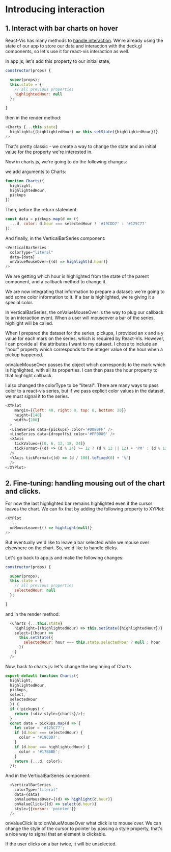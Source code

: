 <!-- INJECT:"IntroducingInteraction" heading -->

# Introducing interaction

## 1. Interact with bar charts on hover

React-Vis has many methods to [handle interaction](http://uber.github.io/react-vis/#/documentation/general-principles/interaction). 
We're already using the state of our app to store our data and interaction with the deck.gl components, so let's use it for react-vis interaction as well. 

In app.js, let's add this property to our initial state,

```js
constructor(props) {

  super(props);
  this.state = {
    // all previous properties
    highlightedHour: null
  };

}
```

then in the render method:

```js
<Charts {...this.state}
  highlight={(highlightedHour) => this.setState({highlightedHour})}
/>
```

That's pretty classic - we create a way to change the state and an initial value for the property we're interested in.

Now in charts.js, we're going to do the following changes:

we add arguments to Charts:

```js
function Charts({
  highlight,
  highlightedHour,
  pickups
})
```

Then, before the return statement: 

```js
const data = pickups.map(d => ({
  ...d, color: d.hour === selectedHour ? '#19CDD7' : '#125C77'
});
```

And finally, in the VerticalBarSeries component:

```js
<VerticalBarSeries
  colorType="literal"
  data={data}
  onValueMouseOver={(d) => highlight(d.hour)}
/>
```

<!-- INJECT:"HoverInteraction" -->

We are getting which hour is highlighted from the state of the parent component, and a callback method to change it. 

We are now integrating that information to prepare a dataset: we're going to add some color information to it. If a bar is highlighted, we're giving it a special color.

In VerticalBarSeries, the onValueMouseOver is the way to plug our callback to an interaction event. When a user will mouseover a bar of the series, highlight will be called.

When I prepared the dataset for the series, pickups, I provided an x and a y value for each mark on the series, which is required by React-Vis. However, I can provide all the attributes I want to my dataset. I chose to include an "hour" property which corresponds to the integer value of the hour when a pickup happened. 

onValueMouseOver passes the object which corresponds to the mark which is highlighted, with all its properties. I can then pass the hour property to that highlight callback. 

I also changed the colorType to be "literal". There are many ways to pass color to a react-vis series, but if we pass explicit color values in the dataset, we must signal it to the series. 

```js
<XYPlot
    margin={{left: 40, right: 0, top: 0, bottom: 20}}
    height={140}
    width={280}
  >
  <LineSeries data={pickups} color='#0080FF' />
  <LineSeries data={dropoffs} color='#FF0080' />
  <XAxis
    tickValues={[0, 6, 12, 18, 24]}
    tickFormat={(d) => (d % 24) >= 12 ? (d % 12 || 12) + 'PM' : (d % 12 || 12) + 'AM'}
  />
  <YAxis tickFormat={(d) => (d / 100).toFixed(0) + '%'}
  />
</XYPlot>
```

## 2. Fine-tuning: handling mousing out of the chart and clicks. 

For now the last highlighted bar remains highlighted even if the cursor leaves the chart. We can fix that by adding the following property to XYPlot: 

```js
<XYPlot
  ...
  onMouseLeave={() => highlight(null)}
/>
```

But eventually we'd like to leave a bar selected while we mouse over elsewhere on the chart. So, we'd like to handle clicks. 

Let's go back to app.js and make the following changes:

```js
constructor(props) {

  super(props);
  this.state = {
    // all previous properties
    selectedHour: null
  };

}
```

and in the render method: 

```js
  <Charts {...this.state}
    highlight={(highlightedHour) => this.setState({highlightedHour})}
    select={(hour) =>
      this.setState({
        selectedHour: hour === this.state.selectedHour ? null : hour
      })
    }
  />
```

Now, back to charts.js: let's change the beginning of Charts

```js
export default function Charts({
  highlight,
  highlightedHour,
  pickups,
  select,
  selectedHour
  }) {
  if (!pickups) {
    return (<div style={charts}/>);
  }
  const data = pickups.map(d => {
    let color = '#125C77';
    if (d.hour === selectedHour) {
      color = '#19CDD7';
    }
    if (d.hour === highlightedHour) {
      color = '#17B8BE';
    }
    return {...d, color};
  });
```

And in the VerticalBarSeries component:

```js
  <VerticalBarSeries
    colorType="literal"
    data={data}
    onValueMouseOver={(d) => highlight(d.hour)}
    onValueClick={(d) => select(d.hour)}
    style={{cursor: 'pointer'}}
  />
```

onValueClick is to onValueMouseOver what click is to mouse over. 
We can change the style of the cursor to pointer by passing a style property, that's a nice way to signal that an element is clickable. 

If the user clicks on a bar twice, it will be unselected.
